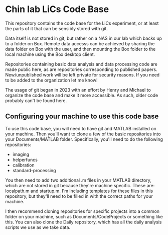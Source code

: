 # Chin lab LiCs Code Base 

This repository contains the code base for the LiCs experiment, or at least the parts of it that can be sensibly stored with git. 

Data itself is not stored in git, but rather on a NAS in our lab which backs up to a folder on Box. Remote data accesss can be achieved by 
sharing the data folder on Box with the user, and then mounting the Box folder to the local machine using the Box desktop client. 

Repositories containing basic data analysis and data processing code are made public here, as are repositories corresponding to published papers. 
New/unpublished work will be left private for security reasons. If you need to be added to the organization let me know!

The usage of git began in 2023 with an effort by Henry and Michael to organize the code base and make it more accessible. As such, older code probably can't be found here. 

## Configuring your machine to use this code base

To use this code base, you will need to have git and MATLAB installed on your machine. Then you'll want to clone a few of the basic repositories into your Documents/MATLAB folder. Specifically, you'll need to do the following repositories: 

- imaging
- helperfuncs
- calibration
- standard-processing

You then need to add two additional .m files in your MATLAB directory, which are not stored in git because they're machine specific. These are: localpath.m and startup.m. I'm including templates for these files in this repository, but they'll need to be filled in with the correct paths for your machine.

I then recommend cloning repositories for specific projects into a common folder on your machine, such as Documents/CodeProjects or something like this. You can also clone the Daily repository, which has all the daily analysis scripts we use as we take data. 
